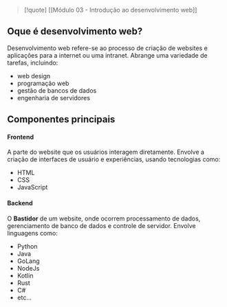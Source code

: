 
>[!quote] [[Módulo 03 - Introdução ao desenvolvimento web]]

## Oque é desenvolvimento web?

Desenvolvimento web refere-se ao processo de criação de websites e aplicações para a internet ou uma intranet.
Abrange uma variedade de tarefas, incluindo:

- web design
- programação web
- gestão de bancos de dados
- engenharia de servidores

## Componentes principais

#### Frontend
A parte do website que os usuários interagem diretamente. Envolve a criação de interfaces de usuário e experiências, usando tecnologias como:
- HTML
- CSS
- JavaScript

#### Backend
O **Bastidor** de um website, onde ocorrem processamento de dados, gerenciamento de banco de dados e controle de servidor. Envolve linguagens como:
- Python
- Java
- GoLang
- NodeJs
- Kotlin
- Rust
- C#
- etc...
